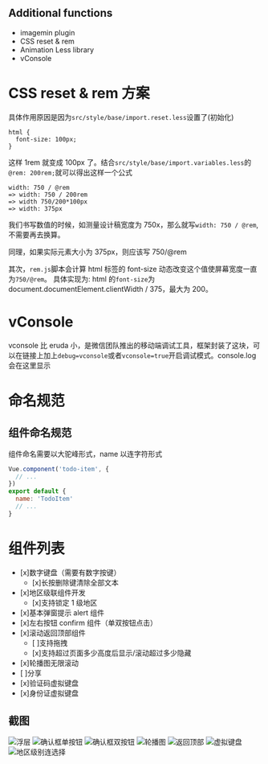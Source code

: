 ## Additional functions

- imagemin plugin
- CSS reset & rem
- Animation Less library
- vConsole

# CSS reset & rem 方案

具体作用原因是因为`src/style/base/import.reset.less`设置了(初始化)

```less
html {
  font-size: 100px;
}
```

这样 1rem 就变成 100px 了。结合`src/style/base/import.variables.less`的`@rem: 200rem;`就可以得出这样一个公式

```
width: 750 / @rem
=> width: 750 / 200rem
=> width 750/200*100px
=> width: 375px
```

我们书写数值的时候，如测量设计稿宽度为 750x，那么就写`width: 750 / @rem`, 不需要再去换算。

同理，如果实际元素大小为 375px，则应该写 750/@rem

其次，`rem.js`脚本会计算 html 标签的 font-size 动态改变这个值使屏幕宽度一直为`750/@rem`。
具体实现为: html 的`font-size`为 document.documentElement.clientWidth / 375，最大为 200。

# vConsole

vconsole 比 eruda 小，是微信团队推出的移动端调试工具，框架封装了这块，可以在链接上加上`debug=vconsole`或者`vconsole=true`开启调试模式。console.log 会在这里显示

# 命名规范

## 组件命名规范

组件命名需要以大驼峰形式，name 以连字符形式

```js
Vue.component('todo-item', {
  // ...
})
export default {
  name: 'TodoItem'
  // ...
}
```

# 组件列表

- [x]数字键盘（需要有数字按键）
  - [x]长按删除键清除全部文本
- [x]地区级联组件开发
  - [x]支持锁定 1 级地区
- [x]基本弹窗提示 alert 组件
- [x]左右按钮 confirm 组件（单双按钮点击）
- [x]滚动返回顶部组件
  - [ ]支持拖拽
  - [x]支持超过页面多少高度后显示/滚动超过多少隐藏
- [x]轮播图无限滚动
- [ ]分享
- [x]验证码虚拟键盘
- [x]身份证虚拟键盘

## 截图

![浮层](./docs/components/dialog.png)
![确认框单按钮](./docs/components/confirm_oneBtn.png)
![确认框双按钮](./docs/components/confirm_twoBtn.png)
![轮播图](./docs/components/swiper.png)
![返回顶部](./docs/components/totop.png)
![虚拟键盘](./docs/components/keyboard.png)
![地区级别连选择](./docs/components/distpicker.png)
